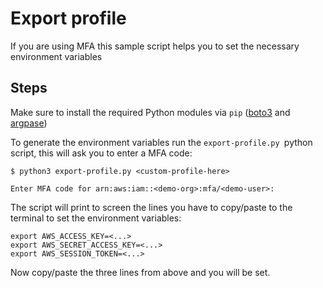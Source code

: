 # Export profile

If you are using MFA this sample script helps you to set the necessary environment variables

## Steps

Make sure to install the required Python modules via `pip` ([boto3](https://boto3.amazonaws.com/v1/documentation/api/latest/guide/quickstart.html#installation) and [argpase](https://pypi.org/project/argparse/))

To generate the environment variables run the `export-profile.py `python script, this will ask you to enter a MFA code:

```
$ python3 export-profile.py <custom-profile-here>

Enter MFA code for arn:aws:iam::<demo-org>:mfa/<demo-user>: 
```

The script will print to screen the lines you have to copy/paste to the terminal to set the environment variables:

```
export AWS_ACCESS_KEY=<...>
export AWS_SECRET_ACCESS_KEY=<...>
export AWS_SESSION_TOKEN=<...>
```

Now copy/paste the three lines from above and you will be set.


